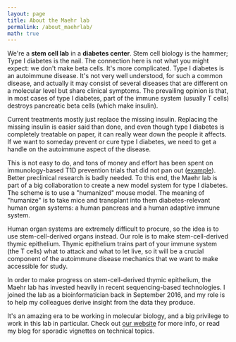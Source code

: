```yaml
---
layout: page
title: About the Maehr lab
permalink: /about_maehrlab/
math: true
---
```


We're a **stem cell lab** in a **diabetes center**. Stem cell biology is the hammer; Type I diabetes is the nail. The connection here is not what you might expect: we don't make beta cells. It's more complicated. Type I diabetes is an autoimmune disease. It's not very well understood, for such a common disease, and actually it may consist of several diseases that are different on a molecular level but share clinical symptoms. The prevailing opinion is that, in most cases of type I diabetes, part of the immune system (usually T cells) destroys pancreatic beta cells (which make insulin). 

Current treatments mostly just replace the missing insulin. Replacing the missing insulin is easier said than done, and even though type I diabetes is completely treatable on paper, it can really wear down the people it affects. If we want to someday prevent or cure type I diabetes, we need to get a handle on the autoimmune aspect of the disease. 

This is not easy to do, and tons of money and effort has been spent on immunology-based T1D prevention trials that did not pan out ([example](https://academic.oup.com/jcem/article/103/8/2838/5036898)). Better preclinical research is badly needed. To this end, the Maehr lab is part of a big collaboration to create a new model system for type I diabetes. The scheme is to use a "humanized" mouse model. The meaning of "humanize" is to take mice and transplant into them diabetes-relevant human organ systems: a human pancreas and a human adaptive immune system. 

Human organ systems are extremely difficult to procure, so the idea is to use stem-cell-derived organs instead. Our role is to make stem-cell-derived thymic epithelium. Thymic epithelium trains part of your immune system (the T cells) what to attack and what to let live, so it will be a crucial component of the autoimmune disease mechanics that we want to make accessible for study.

In order to make progress on stem-cell-derived thymic epithelium, the Maehr lab has invested heavily in recent sequencing-based technologies. I joined the lab as a bioinformatician back in September 2016, and my role is to help my colleagues derive insight from the data they produce. 

It's an amazing era to be working in molecular biology, and a big privilege to work in this lab in particular. Check out [our website](www.maehrlab.net) for more info, or read my blog for sporadic vignettes on technical topics.

